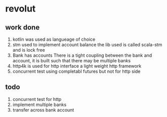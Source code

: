 # revolut

## work done 

1. kotlin was used as langueage of choice
2. stm used to implement account balance
   the lib used is called scala-stm and is lock free
3. Bank has accounts
   There is a tight coupling between the bank and account, it is built such that there may be multiple banks
4. http4k is used for http interface
    a light weight http framework
5. concurrent test using completabl futures but not for http side

## todo
1. concurrent test for http
2. implement multiple banks
3. transfer across bank account
